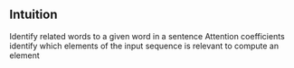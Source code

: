 ## Intuition
Identify related words to a given word in a sentence
Attention coefficients identify which elements of the input sequence is relevant to compute an element